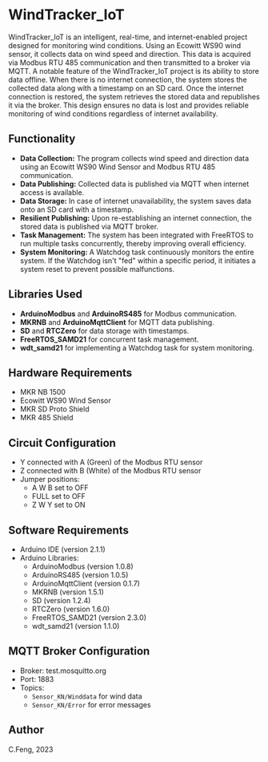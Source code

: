 # WindTracker_IoT
WindTracker_IoT is an intelligent, real-time, and internet-enabled project designed for monitoring wind conditions. Using an Ecowitt WS90 wind sensor, it collects data on wind speed and direction. This data is acquired via Modbus RTU 485 communication and then transmitted to a broker via MQTT. A notable feature of the WindTracker_IoT project is its ability to store data offline. When there is no internet connection, the system stores the collected data along with a timestamp on an SD card. Once the internet connection is restored, the system retrieves the stored data and republishes it via the broker. This design ensures no data is lost and provides reliable monitoring of wind conditions regardless of internet availability.

## Functionality

- **Data Collection:** The program collects wind speed and direction data using an Ecowitt WS90 Wind Sensor and Modbus RTU 485 communication.
- **Data Publishing:** Collected data is published via MQTT when internet access is available.
- **Data Storage:** In case of internet unavailability, the system saves data onto an SD card with a timestamp.
- **Resilient Publishing:** Upon re-establishing an internet connection, the stored data is published via MQTT broker.
- **Task Management:** The system has been integrated with FreeRTOS to run multiple tasks concurrently, thereby improving overall efficiency.
- **System Monitoring:** A Watchdog task continuously monitors the entire system. If the Watchdog isn't "fed" within a specific period, it initiates a system reset to prevent possible malfunctions.

## Libraries Used

- **ArduinoModbus** and **ArduinoRS485** for Modbus communication.
- **MKRNB** and **ArduinoMqttClient** for MQTT data publishing.
- **SD** and **RTCZero** for data storage with timestamps.
- **FreeRTOS_SAMD21** for concurrent task management.
- **wdt_samd21** for implementing a Watchdog task for system monitoring.

## Hardware Requirements

- MKR NB 1500
- Ecowitt WS90 Wind Sensor
- MKR SD Proto Shield
- MKR 485 Shield

## Circuit Configuration

- Y connected with A (Green) of the Modbus RTU sensor
- Z connected with B (White) of the Modbus RTU sensor
- Jumper positions:
  - A W B set to OFF
  - FULL set to OFF
  - Z W Y set to ON

## Software Requirements

- Arduino IDE (version 2.1.1)
- Arduino Libraries:
  - ArduinoModbus (version 1.0.8)
  - ArduinoRS485 (version 1.0.5)
  - ArduinoMqttClient (version 0.1.7)
  - MKRNB (version 1.5.1)
  - SD (version 1.2.4)
  - RTCZero (version 1.6.0)
  - FreeRTOS_SAMD21 (version 2.3.0)
  - wdt_samd21 (version 1.1.0)

## MQTT Broker Configuration

- Broker: test.mosquitto.org
- Port: 1883
- Topics: 
  - `Sensor_KN/Winddata` for wind data
  - `Sensor_KN/Error` for error messages

## Author

C.Feng, 2023